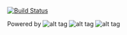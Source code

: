 [![Build Status](https://travis-ci.org/KowalczykBartek/micro-archetype.svg?branch=master)](https://travis-ci.org/KowalczykBartek/micro-archetype)


Powered by
![alt tag](https://thumbsplus.tutsplus.com/uploads/users/362/posts/24387/preview_image/picrx.png?height=50&width=50)
![alt tag](http://image.lxway.com/upload/c/ac/cacf457673e09313fffd698492b7538f.png)
![alt tag](https://camo.githubusercontent.com/e871b5d002a9699e7a2d9fa0178af5c72f0743e0/68747470733a2f2f6e6574666c69782e6769746875622e636f6d2f487973747269782f696d616765732f687973747269782d6c6f676f2d7461676c696e652d3835302e706e67)
